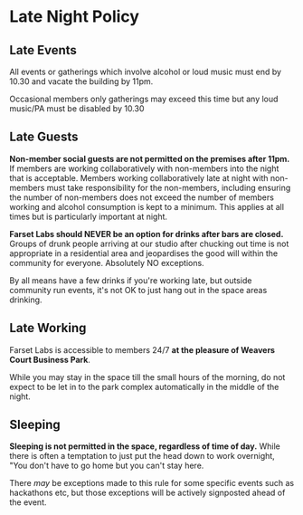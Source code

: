 # Late Night Policy

## Late Events

All events or gatherings which involve alcohol or loud music must end by 10.30 and vacate the building by 11pm. 

Occasional members only gatherings may exceed this time but any loud music/PA must be disabled by 10.30

## Late Guests

**Non-member social guests are not permitted on the premises after 11pm.** If members are working collaboratively with non-members into the night that is acceptable. Members working collaboratively late at night with non-members must take responsibility for the non-members,
including ensuring the number of non-members does not exceed the number of members working and alcohol consumption is kept to a minimum. This applies at all times but is particularly important at night.

**Farset Labs should NEVER be an option for drinks after bars are closed.** Groups of drunk people arriving at our studio after chucking out time is not appropriate in a residential area and jeopardises the good will within the community for everyone. Absolutely NO exceptions.

By all means have a few drinks if you're working late, but outside community run events, it's not OK to just hang out in the space areas drinking.

## Late Working

Farset Labs is accessible to members 24/7 **at the pleasure of Weavers Court Business Park**. 

While you may stay in the space till the small hours of the morning, do not expect to be let in to the park complex automatically in the middle of the night.

## Sleeping

**Sleeping is not permitted in the space, regardless of time of day.** While there is often a temptation to just put the head down to work overnight, "You don't have to go home but you can't stay here.

There *may* be exceptions made to this rule for some specific events such as hackathons etc, but those exceptions will be actively signposted ahead of the event.